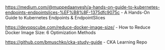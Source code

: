 https://medium.com/@muppedaanvesh/a-hands-on-guide-to-kubernetes-endpoints-endpointslices-%EF%B8%8F-1375dfc9075c  - A Hands-On Guide to Kubernetes Endpoints & EndpointSlices 

https://devopscube.com/reduce-docker-image-size/ - How to Reduce Docker Image Size: 6 Optimization Methods

https://github.com/bmuschko/cka-study-guide  - CKA Learning Repo
